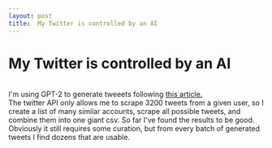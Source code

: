 ```yaml
---
layout: post
title:  My Twitter is controlled by an AI
---
```

# My Twitter is controlled by an AI
\
I'm using GPT-2 to generate tweeets following [this article.](https://minimaxir.com/2020/01/twitter-gpt2-bot/)\
The twitter API only allows me to scrape 3200 tweets from a given user, so I create a list of many similar accounts, scrape all possible tweets, and combine them into one giant csv. So far I've found the results to be good. Obviously it still requires some curation, but from every batch of generated tweets I find dozens that are usable.
